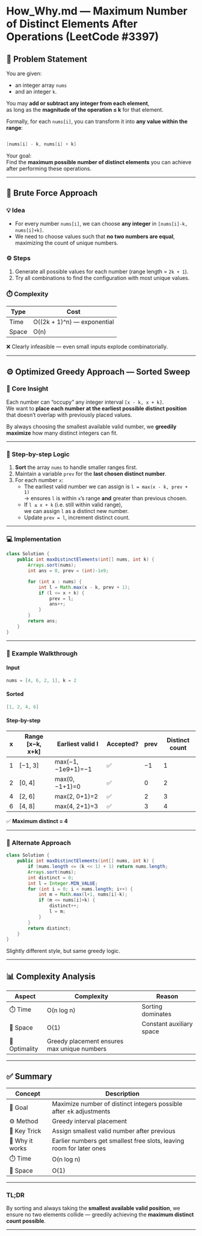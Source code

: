 # How_Why.md — Maximum Number of Distinct Elements After Operations (LeetCode #3397)

## 🧩 Problem Statement

You are given:

- an integer array `nums`
- and an integer `k`.

You may **add or subtract any integer from each element**,  
as long as the **magnitude of the operation ≤ k** for that element.

Formally, for each `nums[i]`, you can transform it into **any value within the range**:

```java

[nums[i] - k, nums[i] + k]

```

Your goal:  
Find the **maximum possible number of distinct elements** you can achieve after performing these operations.

---

## 🧠 Brute Force Approach

### 💡 Idea

- For every number `nums[i]`, we can choose **any integer** in `[nums[i]-k, nums[i]+k]`.
- We need to choose values such that **no two numbers are equal**,  
  maximizing the count of unique numbers.

### ⚙️ Steps

1. Generate all possible values for each number (range length = `2k + 1`).
2. Try all combinations to find the configuration with most unique values.

### ⏱️ Complexity

| Type | Cost |
|------|------|
| Time | O((2k + 1)^n) — exponential |
| Space | O(n) |

❌ Clearly infeasible — even small inputs explode combinatorially.

---

## ⚙️ Optimized Greedy Approach — **Sorted Sweep**

### 🔑 Core Insight

Each number can “occupy” any integer interval `[x - k, x + k]`.  
We want to **place each number at the earliest possible distinct position**  
that doesn’t overlap with previously placed values.

By always choosing the smallest available valid number,
we **greedily maximize** how many distinct integers can fit.

---

### 🧮 Step-by-step Logic

1. **Sort** the array `nums` to handle smaller ranges first.
2. Maintain a variable `prev` for the **last chosen distinct number**.
3. For each number `x`:
   - The earliest valid number we can assign is `l = max(x - k, prev + 1)`  
     → ensures `l` is within `x`’s range **and** greater than previous chosen.
   - If `l ≤ x + k` (i.e. still within valid range),  
     we can assign `l` as a distinct new number.
   - Update `prev = l`, increment distinct count.

---

### 💻 Implementation

```java
class Solution {
    public int maxDistinctElements(int[] nums, int k) {
        Arrays.sort(nums);
        int ans = 0, prev = (int)-1e9;

        for (int x : nums) {
            int l = Math.max(x - k, prev + 1);
            if (l <= x + k) {
                prev = l;
                ans++;
            }
        }
        return ans;
    }
}
```

---

### 🧮 Example Walkthrough

#### Input

```java
nums = [4, 6, 2, 1], k = 2
```

#### Sorted

```java
[1, 2, 4, 6]
```

#### Step-by-step

| x | Range [x−k, x+k] | Earliest valid l   | Accepted? | prev | Distinct count |
| - | ---------------- | ------------------ | --------- | ---- | -------------- |
| 1 | [−1, 3]          | max(−1, −1e9+1)=−1 | ✅         | −1   | 1              |
| 2 | [0, 4]           | max(0, −1+1)=0     | ✅         | 0    | 2              |
| 4 | [2, 6]           | max(2, 0+1)=2      | ✅         | 2    | 3              |
| 6 | [4, 8]           | max(4, 2+1)=3      | ✅         | 3    | 4              |

✅ **Maximum distinct = 4**

---

### 🧮 Alternate Approach

```java
class Solution {
    public int maxDistinctElements(int[] nums, int k) {
        if (nums.length <= (k << 1) + 1) return nums.length;
        Arrays.sort(nums);
        int distinct = 0;
        int l = Integer.MIN_VALUE;
        for (int i = 0; i < nums.length; i++) {
            int m = Math.max(l+1, nums[i]-k);
            if (m <= nums[i]+k) {
                distinct++;
                l = m;
            }
        }
        return distinct;
    }
}
```

Slightly different style, but same greedy logic.

---

## 📊 Complexity Analysis

| Aspect        | Complexity                                  | Reason                   |
| ------------- | ------------------------------------------- | ------------------------ |
| ⏱️ Time       | O(n log n)                                  | Sorting dominates        |
| 💾 Space      | O(1)                                        | Constant auxiliary space |
| 🧠 Optimality | Greedy placement ensures max unique numbers |                          |

---

## ✅ Summary

| Concept         | Description                                                          |
| --------------- | -------------------------------------------------------------------- |
| 🎯 Goal         | Maximize number of distinct integers possible after ±k adjustments   |
| ⚙️ Method       | Greedy interval placement                                            |
| 🧮 Key Trick    | Assign smallest valid number after previous                          |
| 🧠 Why it works | Earlier numbers get smallest free slots, leaving room for later ones |
| ⏱️ Time         | O(n log n)                                                           |
| 💾 Space        | O(1)                                                                 |

---

### TL;DR

By sorting and always taking the **smallest available valid position**,
we ensure no two elements collide —
greedily achieving the **maximum distinct count possible**.

---

